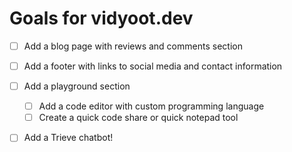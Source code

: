 # Goals for vidyoot.dev

- [ ] Add a blog page with reviews and comments section
- [ ] Add a footer with links to social media and contact information
- [ ] Add a playground section
  - [ ] Add a code editor with custom programming language
  - [ ] Create a quick code share or quick notepad tool
- [ ] Add a Trieve chatbot!

